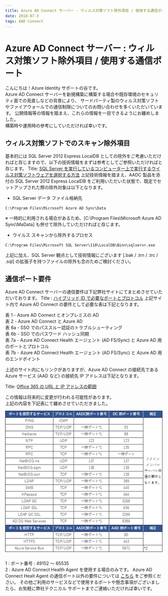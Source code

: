 ```yaml
---
title: Azure AD Connect サーバー - ウィルス対策ソフト除外項目 / 使用する通信ポート
date: 2018-07-3
tags: AAD Connect
---
```

# Azure AD Connect サーバー : ウィルス対策ソフト除外項目 / 使用する通信ポート

こんにちは！Azure Identity サポートの谷です。<br>
Azure AD Connect サーバーを新規構築に構築する場合や既存環境のセキュリティ面での見直しなどの背景により、
サードパーティ製のウィルス対策ソフトやファイアウォールでの通信制限についてのお問い合わせを多くいただいています。
公開情報等の情報を踏まえ、これらの情報を一目できるようにお纏めしました。<br>
構築時や運用時の参考にしていただければ幸いです。
 

## ウィルス対策ソフトでのスキャン除外項目

基本的には SQL Server 2012 Express LocalDB としての除外をご考慮いただければと存じますので、以下の技術情報をまずは参考としてご参照いただければと存じます。
Title: [SQL Server を実行しているコンピューター上で実行するウイルス対策ソフトウェアを選択する方法](https://support.microsoft.com/ja-jp/help/309422/how-to-choose-antivirus-software-to-run-on-computers-that-are-running)
上記技術情報を踏まえ、AADC 製品を添付の SQL Server 2012 Express LocalDB をご利用いただいた状態で、既定でセットアップされた際の除外対象は以下となります。
- SQL Server データ ファイル格納先
```
C:\Program Files\Microsoft Azure AD Sync\Data
```
※ 一時的に利用される場合があるため、[C:\Program Files\Microsoft Azure AD Sync\MaData] も併せて除外していただければと存じます。
- ウイルス スキャンから除外するプロセス
```
C:\Program Files\Microsoft SQL Server\110\LocalDB\Binn\sqlservr.exe
```
上記に加え、SQL Server 観点として技術情報にございます [.bak / .trn / .trc / .sql] の拡張子を持つファイルの除外も念のためご検討ください。
 

## 通信ポート要件
Azure AD Connect サーバーの通信要件は下記弊社サイトにてまとめさせていただいております。
Title : [ハイブリッド ID で必要なポートとプロトコル](https://docs.microsoft.com/ja-jp/azure/active-directory/connect/active-directory-aadconnect-ports)
上記サイト内で Azure AD Connect の要件として必要な表は下記となります。

表 1 - Azure AD Connect とオンプレミスの AD<br>
表 2 - Azure AD Connect と Azure AD<br>
表 6a - SSO でのパススルー認証のトラブルシューティング<br>
表 6b - SSO でのパスワード ハッシュ同期<br>
表 7a - Azure AD Connect Health エージェント (AD FS/Sync) と Azure AD 用のポートとプロトコル<br>
表 7b - Azure AD Connect Health エージェント (AD FS/Sync) と Azure AD 用のエンドポイント<br>

上述のサイト内にもリンクがありますが、Azure AD Connect の接続先である Azure サービス (AAD など) の接続先 IP アドレスは下記となります。

Title: [Office 365 の URL と IP アドレスの範囲](https://docs.microsoft.com/ja-jp/office365/enterprise/urls-and-ip-address-ranges?redirectSourcePath=%252fja-jp%252farticle%252foffice-365-url-%25e3%2581%258a%25e3%2582%2588%25e3%2581%25b3-ip-%25e3%2582%25a2%25e3%2583%2589%25e3%2583%25ac%25e3%2582%25b9%25e7%25af%2584%25e5%259b%25b2-8548a211-3fe7-47cb-abb1-355ea5aa88a2)

この情報は将来的に変更が行われる可能性があります。<br>
上記の内容を下記表にて纏めさせていただきました。

![](./port-used-by-aadc/ports.jpg) 

1 : ポート番号 : 49152 ～ 65535<br>
2 : Azure AD Connect Health Agent を使用する場合のみです。
Azure AD Connect Healt Agent の通信ポート以外の要件については [こちら](https://docs.microsoft.com/ja-jp/azure/active-directory/hybrid/how-to-connect-health-agent-install) をご参照ください。
その他ご利用のサービスなどで使用するポートや懸念事項がございましたら、お気軽に弊社テクニカル サポートまでご連絡いただければ幸いです。
